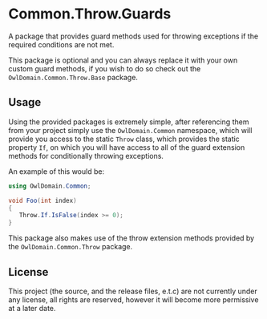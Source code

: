Common.Throw.Guards
===

A package that provides guard methods used for throwing 
exceptions if the required conditions are not met.

This package is optional and you can always replace it with your own custom guard methods,
if you wish to do so check out the `OwlDomain.Common.Throw.Base` package.



## Usage

Using the provided packages is extremely simple, after referencing them from your project
simply use the `OwlDomain.Common` namespace, which will provide you access to the static
`Throw` class, which provides the static property `If`, on which you will have
access to all of the guard extension methods for conditionally throwing exceptions.

An example of this would be:
```csharp
using OwlDomain.Common;

void Foo(int index)
{
   Throw.If.IsFalse(index >= 0);
}
```

This package also makes use of the throw extension methods provided by the
`OwlDomain.Common.Throw` package.



## License

This project (the source, and the release files, e.t.c) are not currently under any license, 
all rights are reserved, however it will become more permissive at a later date.